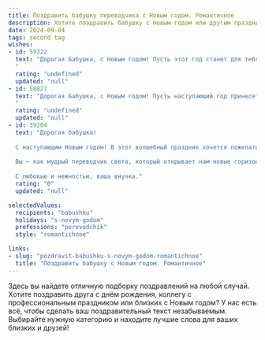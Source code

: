 ```yaml
---
title: Поздравить бабушку переводчика с Новым годом. Романтичное
description: Хотите поздравить бабушку с Новым годом или другим праздником? Наш ИИ создаст незабываемое поздравление, а вы обязательно выделитесь среди других.  
date: 2024-09-04
tags: second tag
wishes:
- id: 59322
  text: "Дорогая Бабушка, с Новым годом! Пусть этот год станет для тебя прекрасной сказкой, наполненной счастьем, здоровьем и любовью. Пусть твои переводы всегда будут точны и красивы, а слова, которые ты даришь, приносят тепло и радость. Люблю тебя безмерно!
  "
  rating: "undefined"
  updated: "null"
- id: 58827
  text: "Дорогая Бабушка, с Новым годом! Пусть наступающий год принесет Вам столько же переводов, сколько добрых слов и тепла Вы дарите окружающим! Пусть каждый день будет наполнен новыми яркими красками мира, а любовь близких всегда греет Ваше сердце.
  "
  rating: "undefined"
  updated: "null"
- id: 39204
  text: "Дорогая бабушка!
  
  С наступающим Новым годом! В этот волшебный праздник хочется пожелать вам, чтобы каждый миг был наполнен теплом и радостью, как страницы любимой книги. Пусть в вашем сердце живёт любовь, а в доме царит уют и счастье.
  
  Вы — как мудрый переводчик света, который открывает нам новые горизонты. Спасибо за вашу заботу, поддержку и бесконечное вдохновение. Пусть в новом году сбудутся все мечты, а каждый день приносит только радость и улыбки.
  
  С любовью и нежностью, ваша внучка."
  rating: "0"
  updated: "null"

selectedValues:
  recipients: "babushku"
  holidays: "s-novym-godom"
  professions: "perevodchik"
  style: "romantichnoe"

links:
- slug: "pozdravit-babushku-s-novym-godom-romantichnoe"
  title: "Поздравить бабушку с Новым годом. Романтичное"
---
```


Здесь вы найдете отличную подборку поздравлений на любой случай. 
Хотите поздравить друга с днём рождения, коллегу с профессиональным праздником или близких с Новым годом? У нас есть всё, чтобы сделать ваш поздравительный текст незабываемым. Выбирайте нужную категорию и находите лучшие слова для ваших близких и друзей!
